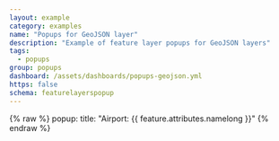 ```yaml
---
layout: example
category: examples
name: "Popups for GeoJSON layer"
description: "Example of feature layer popups for GeoJSON layers"
tags:
  - popups
group: popups
dashboard: /assets/dashboards/popups-geojson.yml
https: false
schema: featurelayerspopup
---
```

{% raw %}
popup:
  title: "Airport: {{ feature.attributes.namelong }}"
{% endraw %}
